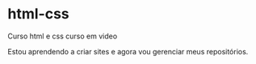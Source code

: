 # html-css
 Curso html e css curso em video

Estou aprendendo a criar sites e agora vou gerenciar meus repositórios.